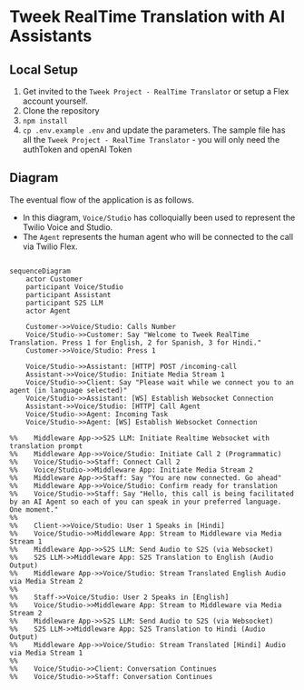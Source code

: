 # Tweek RealTime Translation with AI Assistants

## Local Setup

1) Get invited to the `Tweek Project - RealTime Translator` or setup a Flex account yourself.
2) Clone the repository
3) `npm install`
4) `cp .env.example .env` and update the parameters. The sample file has all the `Tweek Project - RealTime Translator` - you will only need the authToken and openAI Token

## Diagram

The eventual flow of the application is as follows. 
- In this diagram, `Voice/Studio` has colloquially been used to represent the Twilio Voice and Studio.
- The `Agent` represents the human agent who will be connected to the call via Twilio Flex.

```mermaid

sequenceDiagram
    actor Customer
    participant Voice/Studio
    participant Assistant
    participant S2S LLM
    actor Agent

    Customer->>Voice/Studio: Calls Number
    Voice/Studio->>Customer: Say "Welcome to Tweek RealTime Translation. Press 1 for English, 2 for Spanish, 3 for Hindi."
    Customer->>Voice/Studio: Press 1
    
    Voice/Studio->>Assistant: [HTTP] POST /incoming-call
    Assistant->>Voice/Studio: Initiate Media Stream 1
    Voice/Studio->>Client: Say "Please wait while we connect you to an agent (in language selected)"
    Voice/Studio->>Assistant: [WS] Establish Websocket Connection
    Assistant->>Voice/Studio: [HTTP] Call Agent
    Voice/Studio->>Agent: Incoming Task
    Voice/Studio->>Agent: [WS] Establish Websocket Connection

%%    Middleware App->>S2S LLM: Initiate Realtime Websocket with translation prompt
%%    Middleware App->>Voice/Studio: Initiate Call 2 (Programmatic)
%%    Voice/Studio->>Staff: Connect Call 2
%%    Voice/Studio->>Middleware App: Initiate Media Stream 2
%%    Middleware App->>Staff: Say "You are now connected. Go ahead"
%%    Middleware App->>Voice/Studio: Confirm ready for translation
%%    Voice/Studio->>Staff: Say "Hello, this call is being facilitated by an AI Agent so each of you can speak in your preferred language. One moment."
%%
%%    Client->>Voice/Studio: User 1 Speaks in [Hindi]
%%    Voice/Studio->>Middleware App: Stream to Middleware via Media Stream 1
%%    Middleware App->>S2S LLM: Send Audio to S2S (via Websocket)
%%    S2S LLM->>Middleware App: S2S Translation to English (Audio Output)
%%    Middleware App->>Voice/Studio: Stream Translated English Audio via Media Stream 2
%%
%%    Staff->>Voice/Studio: User 2 Speaks in [English]
%%    Voice/Studio->>Middleware App: Stream to Middleware via Media Stream 2
%%    Middleware App->>S2S LLM: Send Audio to S2S (via Websocket)
%%    S2S LLM->>Middleware App: S2S Translation to Hindi (Audio Output)
%%    Middleware App->>Voice/Studio: Stream Translated [Hindi] Audio via Media Stream 1
%%
%%    Voice/Studio->>Client: Conversation Continues
%%    Voice/Studio->>Staff: Conversation Continues
```

